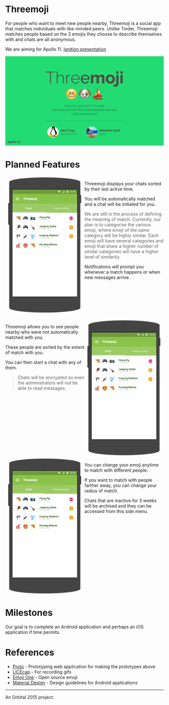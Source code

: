 # Threemoji
For people who want to meet new people nearby, Threemoji is a social app that matches individuals with like-minded peers. Unlike Tinder, Threemoji matches people based on the 3 emojis they choose to describe themselves with and chats are all anonymous.

We are aiming for Apollo 11. [Ignition presentation][ignition-presentation]

![Threemoji][ignition-slide]

# Planned Features
<img src="images/prototype/main-screen.gif" width="50%" align="left">
<br>
Threemoji displays your chats sorted by their last active time. 

You will be automatically matched and a chat will be initiated for you. 

>We are still in the process of defining the meaning of match. Currently, our plan is to categorise the various emoji, where emoji of the same category will be highly similar. Each emoji will have several categories and emoji that share a higher number of similar categories will have a higher level of similarity.

Notifications will prompt you whenever a match happens or when new messages arrive.
<br clear="all">

<img src="images/prototype/people-nearby-screen.gif" width="50%" align="right">
<br>
Threemoji allows you to see people nearby who were not automatically matched with you.

These people are sorted by the extent of match with you.

You can then start a chat with any of them.
>Chats will be encrypted so even the administrators will not be able to read messages.

<br clear="all">

<img src="images/prototype/side-menu.gif" width="50%" align="left">
<br>
You can change your emoji anytime to match with different people.

If you want to match with people farther away, you can change your radius of match.

Chats that are inactive for 3 weeks will be archived and they can be accessed from this side menu.
<br clear="all">

# Milestones
Our goal is to complete an Android application and perhaps an iOS application if time permits.

# References
* [Proto] - Prototyping web application for making the prototypes above
* [LICEcap] - For recording gifs
* [Emoji One] - Open source emoji
* [Material Design] - Design guidelines for Android applications


---
An Orbital 2015 project.

[ignition-slide]: images/ignition/155.png "Threemoji"
[ignition-presentation]: https://youtu.be/osQjStOAci0?t=1h59m10s
[main-screen]: images/prototype/main-screen.gif 

[Proto]: http://proto.io
[LICEcap]: http://www.cockos.com/licecap/
[Emoji One]: http://emojione.com/
[Material Design]: http://www.google.com/design/spec/material-design/introduction.html